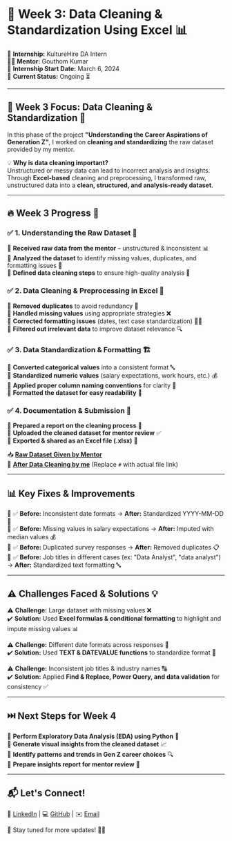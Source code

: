 # 🧼 Week 3: Data Cleaning & Standardization Using Excel 📊  

🚀 **Internship:** KultureHire DA Intern  
👨‍🏫 **Mentor:** Gouthom Kumar  
📅 **Internship Start Date:** March 6, 2024  
📍 **Current Status:** Ongoing ⏳  

---

## 📢 Week 3 Focus: Data Cleaning & Standardization 🎯  

In this phase of the project **"Understanding the Career Aspirations of Generation Z"**, I worked on **cleaning and standardizing** the raw dataset provided by my mentor.  

💡 **Why is data cleaning important?**  
Unstructured or messy data can lead to incorrect analysis and insights. Through **Excel-based** cleaning and preprocessing, I transformed raw, unstructured data into a **clean, structured, and analysis-ready dataset**.  

---

## 🔥 Week 3 Progress 🚀  

### ✅ **1. Understanding the Raw Dataset** 📂  
🔹 **Received raw data from the mentor** – unstructured & inconsistent 📊  
🔹 **Analyzed the dataset** to identify missing values, duplicates, and formatting issues 🔎  
🔹 **Defined data cleaning steps** to ensure high-quality analysis 🎯  

### ✅ **2. Data Cleaning & Preprocessing in Excel** 🧹  
🔸 **Removed duplicates** to avoid redundancy 🚫  
🔸 **Handled missing values** using appropriate strategies ❌  
🔸 **Corrected formatting issues** (dates, text case standardization) 📆🔠  
🔸 **Filtered out irrelevant data** to improve dataset relevance 🔍  

### ✅ **3. Data Standardization & Formatting** 🏗️  
🔹 **Converted categorical values** into a consistent format 🔤  
🔹 **Standardized numeric values** (salary expectations, work hours, etc.) 💰  
🔹 **Applied proper column naming conventions** for clarity 📛  
🔹 **Formatted the dataset for easy readability** 📑  

### ✅ **4. Documentation & Submission** 📑  
🔸 **Prepared a report on the cleaning process** 📝  
🔸 **Uploaded the cleaned dataset for mentor review** ✅  
🔸 **Exported & shared as an Excel file (.xlsx)** 📂  

📥 **[Raw Dataset Given by Mentor](https://github.com/venkateshcodes/Internship/blob/1be0307f73704874c4d444c099158fb79a0eb8ae/KultureHire%20DA%20Intern/Data%20Cleaning%20%26%20Standardization%20Using%20Excel%20week-03/Your%20Career%20Aspirations%20(Responses).xlsx)**  
📑 **[After Data Cleaning by me](#)** (Replace `#` with actual file link)  

---

## 📊 Key Fixes & Improvements  

🔹 ✅ **Before:** Inconsistent date formats → **After:** Standardized YYYY-MM-DD 📆  
🔹 ✅ **Before:** Missing values in salary expectations → **After:** Imputed with median values 💰  
🔹 ✅ **Before:** Duplicated survey responses → **After:** Removed duplicates 📋  
🔹 ✅ **Before:** Job titles in different cases (ex: "Data Analyst", "data analyst") → **After:** Standardized text formatting 🔤  

---

## ⚠️ Challenges Faced & Solutions 💡  

⚠️ **Challenge:** Large dataset with missing values ❌  
✔️ **Solution:** Used **Excel formulas & conditional formatting** to highlight and impute missing values 📊  

⚠️ **Challenge:** Different date formats across responses 📆  
✔️ **Solution:** Used **TEXT & DATEVALUE functions** to standardize format 🔄  

⚠️ **Challenge:** Inconsistent job titles & industry names 🔠  
✔️ **Solution:** Applied **Find & Replace, Power Query, and data validation** for consistency ✅  

---

## ⏭️ Next Steps for Week 4  

🚀 **Perform Exploratory Data Analysis (EDA) using Python** 🐍  
🚀 **Generate visual insights from the cleaned dataset** 📈  
🚀 **Identify patterns and trends in Gen Z career choices** 🔍  
🚀 **Prepare insights report for mentor review** 📝  

---

## 📬 Let's Connect!  

💼 [LinkedIn](#) | 💻 [GitHub](#) | ✉️ [Email](#)  

🔔 Stay tuned for more updates! 🚀✨  

